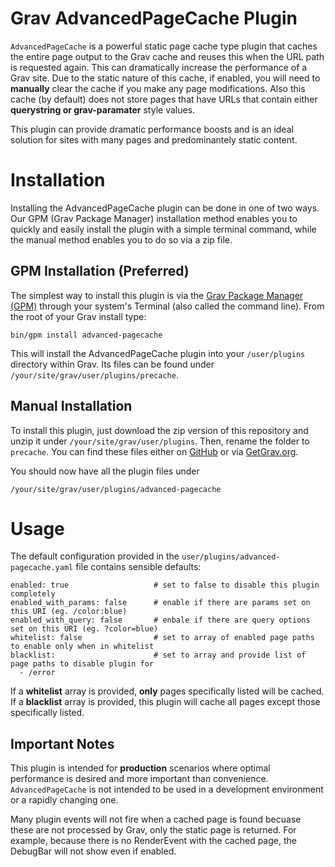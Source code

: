 # Grav AdvancedPageCache Plugin

`AdvancedPageCache` is a powerful static page cache type plugin that caches the entire page output to the Grav cache and reuses this when the URL path is requested again.  This can dramatically increase the performance of a Grav site.  Due to the static nature of this cache, if enabled, you will need to **manually** clear the cache if you make any page modifications.  Also this cache (by default) does not store pages that have URLs that contain either **querystring or grav-paramater** style values.

This plugin can provide dramatic performance boosts and is an ideal solution for sites with many pages and predominantely static content.

# Installation

Installing the AdvancedPageCache plugin can be done in one of two ways. Our GPM (Grav Package Manager) installation method enables you to quickly and easily install the plugin with a simple terminal command, while the manual method enables you to do so via a zip file.

## GPM Installation (Preferred)

The simplest way to install this plugin is via the [Grav Package Manager (GPM)](http://learn.getgrav.org/advanced/grav-gpm) through your system's Terminal (also called the command line).  From the root of your Grav install type:

    bin/gpm install advanced-pagecache

This will install the AdvancedPageCache plugin into your `/user/plugins` directory within Grav. Its files can be found under `/your/site/grav/user/plugins/precache`.

## Manual Installation

To install this plugin, just download the zip version of this repository and unzip it under `/your/site/grav/user/plugins`. Then, rename the folder to `precache`. You can find these files either on [GitHub](https://github.com/getgrav/grav-plugin-precache) or via [GetGrav.org](http://getgrav.org/downloads/plugins#extras).

You should now have all the plugin files under

    /your/site/grav/user/plugins/advanced-pagecache

# Usage

The default configuration provided in the `user/plugins/advanced-pagecache.yaml` file contains sensible defaults:

```
enabled: true                   # set to false to disable this plugin completely
enabled_with_params: false      # enable if there are params set on this URI (eg. /color:blue)
enabled_with_query: false       # enbale if there are query options set on this URI (eg. ?color=blue)
whitelist: false                # set to array of enabled page paths to enable only when in whitelist
blacklist:                      # set to array and provide list of page paths to disable plugin for
  - /error
```

If a **whitelist** array is provided, **only** pages specifically listed will be cached.
If a **blacklist** array is provided, this plugin will cache all pages except those specifically listed.

## Important Notes

This plugin is intended for **production** scenarios where optimal performance is desired and more important than convenience. `AdvancedPageCache` is not intended to be used in a development environment or a rapidly changing one.

Many plugin events will not fire when a cached page is found becuase these are not processed by Grav, only the static page is returned. For example, because there is no RenderEvent with the cached page, the DebugBar will not show even if enabled.